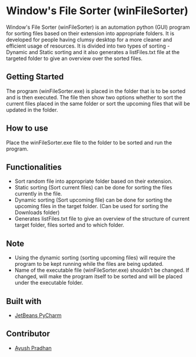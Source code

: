 # Window's File Sorter (winFileSorter)
Window's File Sorter (winFileSorter) is an automation python (GUI) program for sorting files based on their extension into appropriate folders. It is developed for people having clumsy desktop for a more cleaner and efficient usage of resources. It is divided into two types of sorting - Dynamic and Static sorting and it also generates a listFiles.txt file at the targeted folder to give an overview over the sorted files.
## Getting Started
The program (winFileSorter.exe) is placed in the folder that is to be sorted and is then executed. The file then show two options whether to sort the current files placed in the same folder or sort the upcoming files that will be updated in the folder.
## How to use
Place the winFileSorter.exe file to the folder to be sorted and run the program.
## Functionalities
- Sort random file into appropriate folder based on their extension.
- Static sorting (Sort current files) can be done for sorting the files currently in the file.
- Dynamic sorting (Sort upcoming file) can be done for sorting the upcoming files in the target folder. (Can be used for sorting the Downloads folder)
- Generates listFiles.txt file to give an overview of the structure of current target folder, files sorted and to which folder.
## Note
- Using the dynamic sorting (sorting upcoming files) will require the program to be kept running while the files are being updated.
- Name of the executable file (winFileSorter.exe) shouldn't be changed. If changed, will make the program itself to be sorted and will be placed under the executable folder. 
## Built with 
- [JetBeans PyCharm](https://www.jetbrains.com/pycharm/)
## Contributor
- [Ayush Pradhan](https://www.linkedin.com/in/ayush-pradhan-a8bb46195/)

